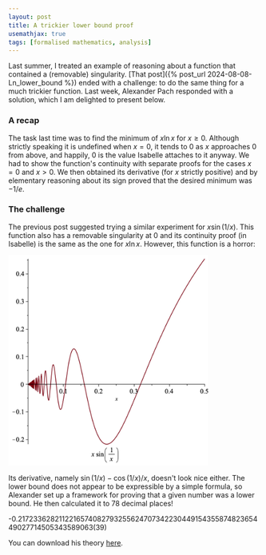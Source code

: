 ```yaml
---
layout: post
title: A trickier lower bound proof
usemathjax: true 
tags: [formalised mathematics, analysis]
---
```

Last summer, I treated an example of reasoning 
about a function that contained a (removable) singularity.
[That post]({% post_url 2024-08-08-Ln_lower_bound %}) ended with a challenge: to do the same thing for a much trickier function.
Last week, Alexander Pach responded with a solution, which I am delighted to present below.

### A recap

The task last time was to find the minimum of $x\ln x$ for $x\ge0$.
Although strictly speaking it is undefined when $x=0$,
it tends to 0 as $x$ approaches 0 from above, and happily,
0 is the value Isabelle attaches to it anyway.
We had to show the function's continuity with separate proofs for the cases
$x=0$ and $x>0$.
We then obtained its derivative (for $x$ strictly positive)
and by elementary reasoning about its sign
proved that the desired minimum was $-1/e$.

### The challenge

The previous post suggested trying a similar experiment for $x\sin(1/x)$.
This function also has a removable singularity at 0 and its continuity proof (in Isabelle)
is the same as the one for $x\ln x$. However, this function is a horror:

<img src="/images/plot_x_sin_inv_x.png" alt="graph of the function x ln x" width="400"/>

Its derivative, namely $\sin(1/x) - \cos(1/x)/x$, doesn't look nice either.
The lower bound does not appear to be expressible by a simple formula,
so Alexander set up a framework for proving that a given number was a lower bound.
He then calculated it to 78 decimal places!

-0.217233628211221657408279325562470734223044915435587482365449027714505343589063(39)

You can download his theory [here](/Isabelle-Examples/XsinX_lower_bounds.thy).

